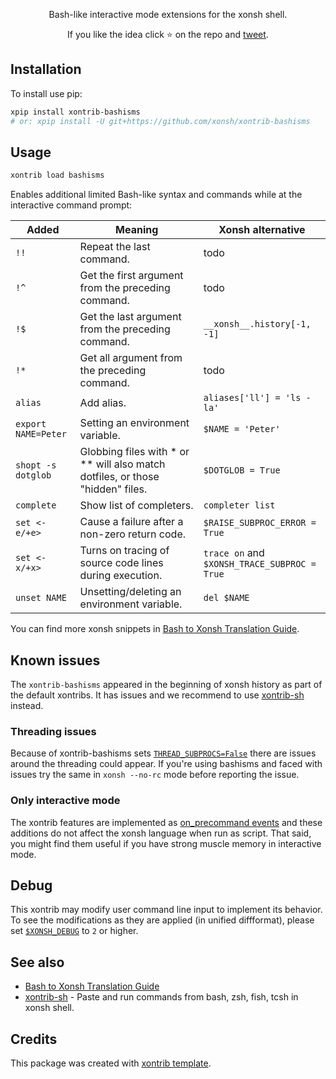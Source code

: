 <p align="center">
Bash-like interactive mode extensions for the xonsh shell.
</p>

<p align="center">
If you like the idea click ⭐ on the repo and <a href="https://twitter.com/intent/tweet?text=Nice%20xontrib%20for%20the%20xonsh%20shell!&url=https://github.com/xonsh/xontrib-bashisms" target="_blank">tweet</a>.
</p>


## Installation

To install use pip:

```bash
xpip install xontrib-bashisms
# or: xpip install -U git+https://github.com/xonsh/xontrib-bashisms
```

## Usage
```bash
xontrib load bashisms
```

Enables additional limited Bash-like syntax and commands while at the interactive command prompt:

| Added  | Meaning  | Xonsh alternative  |
|---|---|---|
| `!!`  | Repeat the last command.  | todo  |
| `!^`  | Get the first argument from the preceding command.  | todo  |
| `!$`  | Get the last argument from the preceding command.  | `__xonsh__.history[-1, -1]`  |
| `!*`  | Get all argument from the preceding command.  | todo  |
| `alias`  | Add alias.  | `aliases['ll'] = 'ls -la'`  |
| `export NAME=Peter`  | Setting an environment variable.  |  `$NAME = 'Peter'` |
| `shopt -s dotglob`  | Globbing files with * or ** will also match dotfiles, or those "hidden" files.  | `$DOTGLOB = True`  |
| `complete`  | Show list of completers.  | `completer list`  |
| `set <-e/+e>`  |  Cause a failure after a non-zero return code.  | `$RAISE_SUBPROC_ERROR = True`  |
| `set <-x/+x>` | Turns on tracing of source code lines during execution. | `trace on` and `$XONSH_TRACE_SUBPROC = True` |
| `unset NAME`  | Unsetting/deleting an environment variable.  | `del $NAME`  |

You can find more xonsh snippets in [Bash to Xonsh Translation Guide](https://xon.sh/bash_to_xsh.html).

## Known issues

The `xontrib-bashisms` appeared in the beginning of xonsh history as part of the default xontribs. It has issues and we recommend to use [xontrib-sh](https://github.com/anki-code/xontrib-sh) instead.

### Threading issues

Because of xontrib-bashisms sets [`THREAD_SUBPROCS=False`](https://xon.sh/envvars.html#thread-subprocs) there are issues around the threading could appear. If you're using bashisms and faced with issues try the same in `xonsh --no-rc` mode before reporting the issue.

### Only interactive mode

The xontrib features are implemented as [on_precommand events](https://xon.sh/events.html#on-precommand) and
these additions do not affect the xonsh language when run as script.
That said, you might find them useful if you have strong muscle memory in interactive mode.

## Debug

This xontrib may modify user command line input to implement its behavior.
To see the modifications as they are applied (in unified diffformat), please set [`$XONSH_DEBUG`](https://xon.sh/envvars.html#xonsh-debug) to `2` or higher.

## See also

* [Bash to Xonsh Translation Guide](https://xon.sh/bash_to_xsh.html)
* [xontrib-sh](https://github.com/anki-code/xontrib-sh) - Paste and run commands from bash, zsh, fish, tcsh in xonsh shell.

## Credits

This package was created with [xontrib template](https://github.com/xonsh/xontrib-template).
